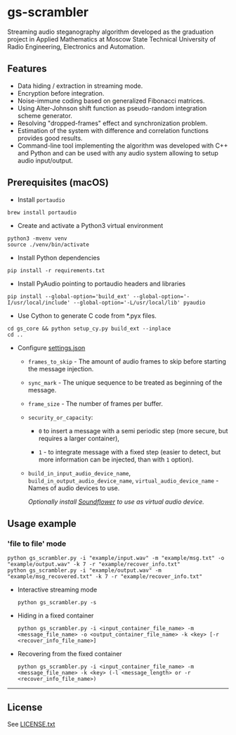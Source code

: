 # gs-scrambler

Streaming audio steganography algorithm developed as the graduation project in Applied Mathematics at Moscow State Technical University of Radio Engineering, Electronics and Automation.

## Features

* Data hiding / extraction in streaming mode.
* Encryption before integration.
* Noise-immune coding based on generalized Fibonacci matrices.
* Using Alter-Johnson shift function as pseudo-random integration scheme generator.
* Resolving "dropped-frames" effect and synchronization problem.
* Estimation of the system with difference and correlation functions provides good results.
* Command-line tool implementing the algorithm was developed with C++ and Python and can be used with any audio system allowing to setup audio input/output.

## Prerequisites (macOS)

* Install `portaudio`

```
brew install portaudio
```

* Create and activate a Python3 virtual environment

```
python3 -mvenv venv  
source ./venv/bin/activate
```

* Install Python dependencies

```
pip install -r requirements.txt
```

* Install PyAudio pointing to portaudio headers and libraries

```
pip install --global-option='build_ext' --global-option='-I/usr/local/include' --global-option='-L/usr/local/lib' pyaudio
```

* Use Cython to generate C code from *.pyx files.

```
cd gs_core && python setup_cy.py build_ext --inplace
cd ..
```

* Configure [settings.json](settings.json)

    * `frames_to_skip` - The amount of audio frames to skip before starting the message injection.

    * `sync_mark` - The unique sequence to be treated as beginning of the message.

    * `frame_size` - The number of frames per buffer.

    * `security_or_capacity`: 
        
        * `0` to insert a message with a semi periodic step (more secure, but requires a larger container),

        * `1` - to integrate message with a fixed step (easier to detect, but more information can be injected, than with `1` option).

    * `build_in_input_audio_device_name`, `build_in_output_audio_device_name`, `virtual_audio_device_name` - Names of audio devices to use.

        *Optionally install [Soundflower](https://github.com/mattingalls/Soundflower) to use as virtual audio device.*

## Usage example 

### 'file to file' mode

```
python gs_scrambler.py -i "example/input.wav" -m "example/msg.txt" -o "example/output.wav" -k 7 -r "example/recover_info.txt"
python gs_scrambler.py -i "example/output.wav" -m "example/msg_recovered.txt" -k 7 -r "example/recover_info.txt"
```

* Interactive streaming mode 

    ```
    python gs_scrambler.py -s
    ```

* Hiding in a fixed container

    ```
    python gs_scrambler.py -i <input_container_file_name> -m <message_file_name> -o <output_container_file_name> -k <key> [-r <recover_info_file_name>]
    ```

* Recovering from the fixed container

    ```
    python gs_scrambler.py -i <input_container_file_name> -m <message_file_name> -k <key> (-l <message_length> or -r <recover_info_file_name>)
    ```


---

## License

See [LICENSE.txt](LICENSE.txt)
